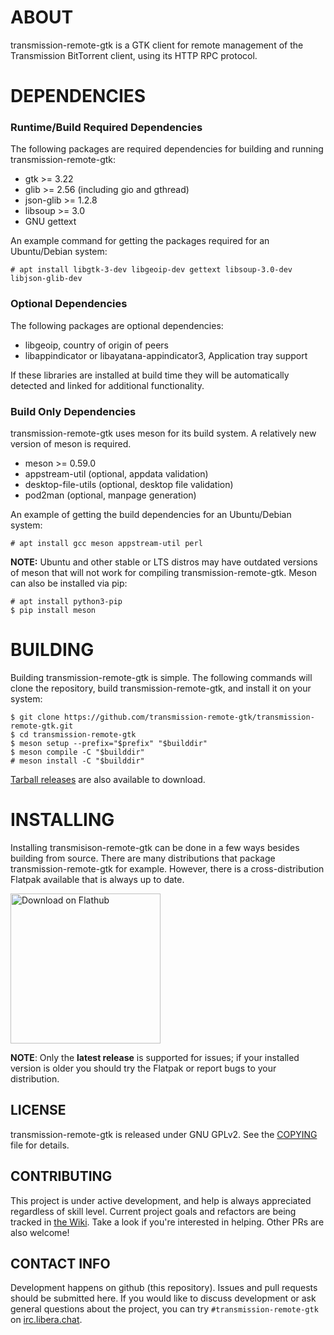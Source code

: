 # ABOUT

transmission-remote-gtk is a GTK client for remote management of
the Transmission BitTorrent client, using its HTTP RPC protocol.


# DEPENDENCIES

### Runtime/Build Required Dependencies
The following packages are required dependencies for building and running
transmission-remote-gtk:

 - gtk >= 3.22
 - glib >= 2.56 (including gio and gthread)
 - json-glib >= 1.2.8
 - libsoup >= 3.0
 - GNU gettext

An example command for getting the packages required for an Ubuntu/Debian
system:

```
# apt install libgtk-3-dev libgeoip-dev gettext libsoup-3.0-dev libjson-glib-dev
```

### Optional Dependencies
The following packages are optional dependencies:

 - libgeoip, country of origin of peers
 - libappindicator or libayatana-appindicator3, Application tray support

If these libraries are installed at build time they will be automatically
detected and linked for additional functionality.

### Build Only Dependencies
transmission-remote-gtk uses meson for its build system. A relatively new
version of meson is required.

 - meson >= 0.59.0
 - appstream-util (optional, appdata validation)
 - desktop-file-utils (optional, desktop file validation)
 - pod2man (optional, manpage generation)

An example of getting the build dependencies for an Ubuntu/Debian system:

```
# apt install gcc meson appstream-util perl
```

**NOTE:** Ubuntu and other stable or LTS distros may have outdated versions of
meson that will not work for compiling transmission-remote-gtk. Meson can also
be installed via pip:

```
# apt install python3-pip
$ pip install meson
```


# BUILDING

Building transmission-remote-gtk is simple. The following commands will clone
the repository, build transmission-remote-gtk, and install it on your system:

```
$ git clone https://github.com/transmission-remote-gtk/transmission-remote-gtk.git
$ cd transmission-remote-gtk
$ meson setup --prefix="$prefix" "$builddir"
$ meson compile -C "$builddir"
# meson install -C "$builddir"
```

[Tarball releases](https://github.com/transmission-remote-gtk/transmission-remote-gtk/releases)
are also available to download.


# INSTALLING

Installing transmisison-remote-gtk can be done in a few ways besides building from source. There are many distributions that package transmission-remote-gtk for example. However, there is a cross-distribution Flatpak available that is always up to date.

<a href='https://flathub.org/apps/details/io.github.TransmissionRemoteGtk'><img width='240' alt='Download on Flathub' src='https://flathub.org/assets/badges/flathub-badge-en.png'/></a>

**NOTE**: Only the **latest release** is supported for issues; if your installed version is older you should try the Flatpak or report bugs to your distribution.

## LICENSE

transmission-remote-gtk is released under GNU GPLv2.
See the [COPYING](./COPYING) file for details.

## CONTRIBUTING

This project is under active development, and help is always appreciated regardless of skill level. Current
project goals and refactors are being tracked in [the Wiki](https://github.com/transmission-remote-gtk/transmission-remote-gtk/wiki/TODOs).
Take a look if you're interested in helping. Other PRs are also welcome!

## CONTACT INFO

Development happens on github (this repository). Issues and pull requests should be submitted here. If
you would like to discuss development or ask general questions about the project, you can try `#transmission-remote-gtk`
on [irc.libera.chat](ircs://irc.libera.chat:6697).
